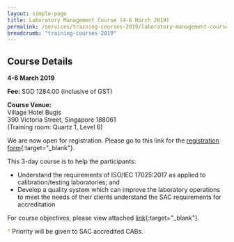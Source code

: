 ```yaml
---
layout: simple-page
title: Laboratory Management Course (4-6 March 2019)
permalink: /services/training-courses-2019/laboratory-management-course
breadcrumb: "training-courses-2019"
---
```


## Course Details
**4-6 March 2019**

**Fee:** SGD 1284.00 (inclusive of GST)
 
**Course Venue:**  
Village Hotel Bugis  
390 Victoria Street, Singapore 188061  
(Training room: Quartz 1, Level 6)
 
We are now open for registration.  Please go to this link for the [registration form](/files/registration-forms/Registration-form-(LM-and-IA-Mar-2019).docx){:target="_blank"}.
 
This 3-day course is to help the participants:
* Understand the requirements of ISO/IEC 17025:2017 as applied to calibration/testing laboratories; and  
* Develop a quality system which can improve the laboratory operations to meet the needs of their clients understand the SAC requirements for accreditation
 
For course objectives, please view attached [link](/files/training/Course-Objectives-LM.pdf){:target="_blank"}.
 
<span style="color:orange">*</span> Priority will be given to SAC accredited CABs.
